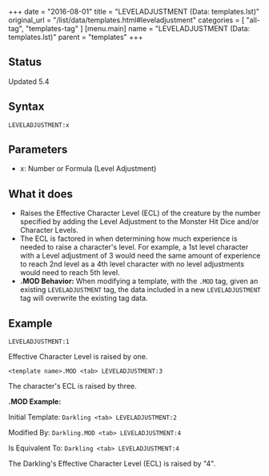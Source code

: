 +++
date = "2016-08-01"
title = "LEVELADJUSTMENT (Data: templates.lst)"
original_url = "/list/data/templates.html#leveladjustment"
categories = [ "all-tag", "templates-tag" ]
[menu.main]
    name = "LEVELADJUSTMENT (Data: templates.lst)"
    parent = "templates"
+++

## Status

Updated 5.4

## Syntax

`LEVELADJUSTMENT:x`

## Parameters

-   x: Number or Formula (Level Adjustment)



What it does
------------

-   Raises the Effective Character Level (ECL) of the creature by the
    number specified by adding the Level Adjustment to the Monster Hit
    Dice and/or Character Levels.
-   The ECL is factored in when determining how much experience is
    needed to raise a character's level. For example, a 1st level
    character with a Level adjustment of 3 would need the same amount of
    experience to reach 2nd level as a 4th level character with no level
    adjustments would need to reach 5th level.
-   **.MOD Behavior:** When modifying a template, with the `.MOD` tag,
    given an existing `LEVELADJUSTMENT` tag, the data included in a new
    `LEVELADJUSTMENT` tag will overwrite the existing tag data.

Example
-------

`LEVELADJUSTMENT:1`

Effective Character Level is raised by one.

`<template name>.MOD <tab> LEVELADJUSTMENT:3`

The character's ECL is raised by three.

**.MOD Example:**

Initial Template: `Darkling <tab> LEVELADJUSTMENT:2`

Modified By: `Darkling.MOD <tab> LEVELADJUSTMENT:4`

Is Equivalent To: `Darkling <tab> LEVELADJUSTMENT:4`

The Darkling's Effective Character Level (ECL) is raised by "4".

